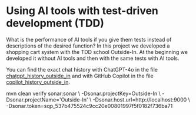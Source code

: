 # Using AI tools with test-driven development (TDD)

What is the performance of AI tools if you give them tests instead of descriptions of the desired function? 
In this project we developed a shopping cart system with the TDD school Outside-In. At the beginning we developed it without AI tools and then with the same tests with AI tools. 

You can find the exact chat history with ChatGPT-4o in the file [chatgpt_history_outside_in](chatgpt_history_outside_in.md) and with GitHub Copilot in the file [copilot_history_outside_in](copilot_history_outside_in.md).



mvn clean verify sonar:sonar \   -Dsonar.projectKey=Outside-In \   -Dsonar.projectName='Outside-In' \   -Dsonar.host.url=http://localhost:9000 \   -Dsonar.token=sqp_537b475524c9cc20e00801997f5f0182f736ba71